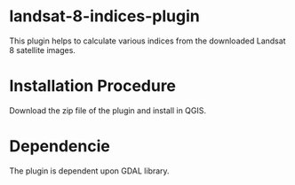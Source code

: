 # landsat-8-indices-plugin

This plugin helps to calculate various indices from the downloaded Landsat 8 satellite images.

# Installation Procedure

Download the zip file of the plugin and install in QGIS.

# Dependencie

The plugin is dependent upon GDAL library.
